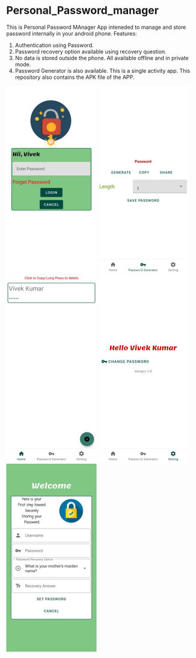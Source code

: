 # Personal_Password_manager
This is Personal Password MAnager App inteneded to manage and store password internally in your android phone.
Features:
  1) Authentication using Password.
  2) Password recovery option available using recovery question.
  3) No data is stored outside the phone. All available offline and in private mode.
  4) Password Generator is also available.
This is a single activity app. This repository also contains the APK file of the APP.
 <img src = "https://github.com/vivekdeat/Personal_Password_manager/blob/master/login.jpeg" alt="login" height="500" width="240">
 <img src = "https://github.com/vivekdeat/Personal_Password_manager/blob/master/generatePassword.jpeg" alt="Generate Password" height="500" width="240">
 <img src = "https://github.com/vivekdeat/Personal_Password_manager/blob/master/homeScreen.jpeg" alt="Home Screen" height="500" width="240">
 <img src = "https://github.com/vivekdeat/Personal_Password_manager/blob/master/setting.jpeg" alt="Setting" height="500" width="240">
 <img src = "https://github.com/vivekdeat/Personal_Password_manager/blob/master/signUp.jpeg" alt="Sign Up" height="500" width="240">
